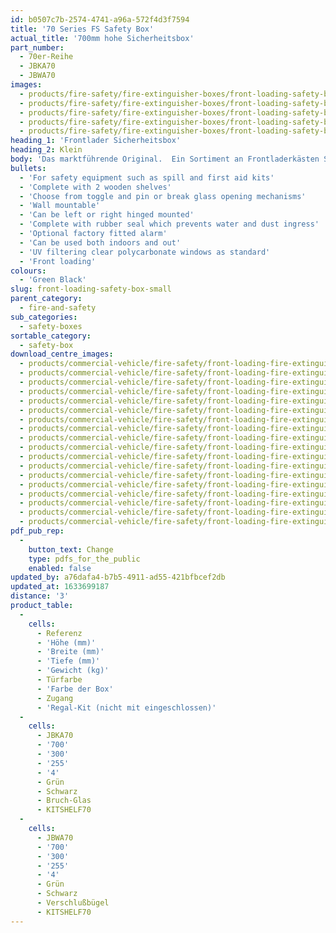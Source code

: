 ```yaml
---
id: b0507c7b-2574-4741-a96a-572f4d3f7594
title: '70 Series FS Safety Box'
actual_title: '700mm hohe Sicherheitsbox'
part_number:
  - 70er-Reihe
  - JBKA70
  - JBWA70
images:
  - products/fire-safety/fire-extinguisher-boxes/front-loading-safety-boxes/70/images-lr/Product_Image_776x776_(518x518_focus_area)-JBWA70_01.jpg
  - products/fire-safety/fire-extinguisher-boxes/front-loading-safety-boxes/70/images-lr/Product_Image_776x776_(518x518_focus_area)-JBWA70_02.jpg
  - products/fire-safety/fire-extinguisher-boxes/front-loading-safety-boxes/70/images-lr/Product_Image_776x776_(518x518_focus_area)-JBWA70_03.jpg
  - products/fire-safety/fire-extinguisher-boxes/front-loading-safety-boxes/70/images-lr/Product_Image_776x776_(518x518_focus_area)-JBKA70_01.jpg
  - products/fire-safety/fire-extinguisher-boxes/front-loading-safety-boxes/70/images-lr/Product_Image_776x776_(518x518_focus_area)-JBKA70_02.jpg
heading_1: 'Frontlader Sicherheitsbox'
heading_2: Klein
body: 'Das marktführende Original.  Ein Sortiment an Frontladerkästen Sicherheitsbox die beim Notfall einen schnellen Zugriff erlauben.'
bullets:
  - 'For safety equipment such as spill and first aid kits'
  - 'Complete with 2 wooden shelves'
  - 'Choose from toggle and pin or break glass opening mechanisms'
  - 'Wall mountable'
  - 'Can be left or right hinged mounted'
  - 'Complete with rubber seal which prevents water and dust ingress'
  - 'Optional factory fitted alarm'
  - 'Can be used both indoors and out'
  - 'UV filtering clear polycarbonate windows as standard'
  - 'Front loading'
colours:
  - 'Green Black'
slug: front-loading-safety-box-small
parent_category:
  - fire-and-safety
sub_categories:
  - safety-boxes
sortable_category:
  - safety-box
download_centre_images:
  - products/commercial-vehicle/fire-safety/front-loading-fire-extinguisher-boxes/70/images-hr/JBKE70_001.jpg
  - products/commercial-vehicle/fire-safety/front-loading-fire-extinguisher-boxes/70/images-hr/JBKE70_002.jpg
  - products/commercial-vehicle/fire-safety/front-loading-fire-extinguisher-boxes/70/images-hr/JBKE70_003.jpg
  - products/commercial-vehicle/fire-safety/front-loading-fire-extinguisher-boxes/70/images-hr/JBKE70_004.jpg
  - products/commercial-vehicle/fire-safety/front-loading-fire-extinguisher-boxes/70/images-hr/JBWB70_001.jpg
  - products/commercial-vehicle/fire-safety/front-loading-fire-extinguisher-boxes/70/images-hr/JBWB70_002.jpg
  - products/commercial-vehicle/fire-safety/front-loading-fire-extinguisher-boxes/70/images-hr/JBWB70_003.jpg
  - products/commercial-vehicle/fire-safety/front-loading-fire-extinguisher-boxes/70/images-hr/JBWB70_004.jpg
  - products/commercial-vehicle/fire-safety/front-loading-fire-extinguisher-boxes/70/images-hr/JBWE70_001.jpg
  - products/commercial-vehicle/fire-safety/front-loading-fire-extinguisher-boxes/70/images-hr/JBWE70_002.jpg
  - products/commercial-vehicle/fire-safety/front-loading-fire-extinguisher-boxes/70/images-hr/JBWE70_003.jpg
  - products/commercial-vehicle/fire-safety/front-loading-fire-extinguisher-boxes/70/images-hr/JBWE70_004.jpg
  - products/commercial-vehicle/fire-safety/front-loading-fire-extinguisher-boxes/70/images-hr/JBWE70_03.jpg
  - products/commercial-vehicle/fire-safety/front-loading-fire-extinguisher-boxes/70/images-hr/JBWM70KZ_001.jpg
  - products/commercial-vehicle/fire-safety/front-loading-fire-extinguisher-boxes/70/images-hr/JBWR70_001.jpg
  - products/commercial-vehicle/fire-safety/front-loading-fire-extinguisher-boxes/70/images-hr/JBWR70_002.jpg
  - products/commercial-vehicle/fire-safety/front-loading-fire-extinguisher-boxes/70/images-hr/JBWR70_003.jpg
  - products/commercial-vehicle/fire-safety/front-loading-fire-extinguisher-boxes/70/images-hr/JBWR70_004.jpg
pdf_pub_rep:
  -
    button_text: Change
    type: pdfs_for_the_public
    enabled: false
updated_by: a76dafa4-b7b5-4911-ad55-421bfbcef2db
updated_at: 1633699187
distance: '3'
product_table:
  -
    cells:
      - Referenz
      - 'Höhe (mm)'
      - 'Breite (mm)'
      - 'Tiefe (mm)'
      - 'Gewicht (kg)'
      - Türfarbe
      - 'Farbe der Box'
      - Zugang
      - 'Regal-Kit (nicht mit eingeschlossen)'
  -
    cells:
      - JBKA70
      - '700'
      - '300'
      - '255'
      - '4'
      - Grün
      - Schwarz
      - Bruch-Glas
      - KITSHELF70
  -
    cells:
      - JBWA70
      - '700'
      - '300'
      - '255'
      - '4'
      - Grün
      - Schwarz
      - Verschlußbügel
      - KITSHELF70
---
```

